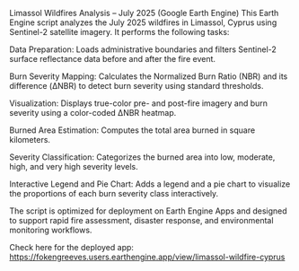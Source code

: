Limassol Wildfires Analysis – July 2025 (Google Earth Engine)
This Earth Engine script analyzes the July 2025 wildfires in Limassol, Cyprus using Sentinel-2 satellite imagery. It performs the following tasks:

Data Preparation: Loads administrative boundaries and filters Sentinel-2 surface reflectance data before and after the fire event.

Burn Severity Mapping: Calculates the Normalized Burn Ratio (NBR) and its difference (ΔNBR) to detect burn severity using standard thresholds.

Visualization: Displays true-color pre- and post-fire imagery and burn severity using a color-coded ΔNBR heatmap.

Burned Area Estimation: Computes the total area burned in square kilometers.

Severity Classification: Categorizes the burned area into low, moderate, high, and very high severity levels.

Interactive Legend and Pie Chart: Adds a legend and a pie chart to visualize the proportions of each burn severity class interactively.

The script is optimized for deployment on Earth Engine Apps and designed to support rapid fire assessment, disaster response, and environmental monitoring workflows.


Check here for the deployed app: https://fokengreeves.users.earthengine.app/view/limassol-wildfire-cyprus 
